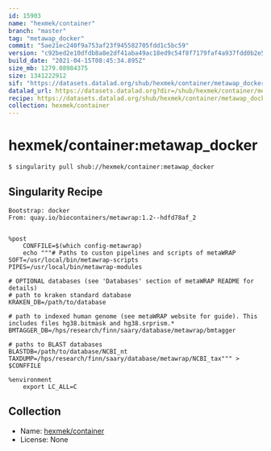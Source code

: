 ```yaml
---
id: 15903
name: "hexmek/container"
branch: "master"
tag: "metawap_docker"
commit: "5ae21ec240f9a753af23f945582705fdd1c5bc59"
version: "c92bed2e10dfdb8a8e2df41aba49ac18ed9c54f8f7179faf4a937fdd0b2e5f49"
build_date: "2021-04-15T08:45:34.895Z"
size_mb: 1279.08984375
size: 1341222912
sif: "https://datasets.datalad.org/shub/hexmek/container/metawap_docker/2021-04-15-5ae21ec2-c92bed2e/c92bed2e10dfdb8a8e2df41aba49ac18ed9c54f8f7179faf4a937fdd0b2e5f49.sif"
datalad_url: https://datasets.datalad.org?dir=/shub/hexmek/container/metawap_docker/2021-04-15-5ae21ec2-c92bed2e/
recipe: https://datasets.datalad.org/shub/hexmek/container/metawap_docker/2021-04-15-5ae21ec2-c92bed2e/Singularity
collection: hexmek/container
---
```


# hexmek/container:metawap_docker

```bash
$ singularity pull shub://hexmek/container:metawap_docker
```

## Singularity Recipe

```singularity
Bootstrap: docker
From: quay.io/biocontainers/metawrap:1.2--hdfd78af_2 


%post
    CONFFILE=$(which config-metawrap)
    echo """# Paths to custon pipelines and scripts of metaWRAP
SOFT=/usr/local/bin/metawrap-scripts
PIPES=/usr/local/bin/metawrap-modules

# OPTIONAL databases (see 'Databases' section of metaWRAP README for details)
# path to kraken standard database
KRAKEN_DB=/path/to/database

# path to indexed human genome (see metaWRAP website for guide). This includes files hg38.bitmask and hg38.srprism.*
BMTAGGER_DB=/hps/research/finn/saary/database/metawrap/bmtagger

# paths to BLAST databases
BLASTDB=/path/to/database/NCBI_nt
TAXDUMP=/hps/research/finn/saary/database/metawrap/NCBI_tax""" > $CONFFILE

%environment
    export LC_ALL=C
```

## Collection

 - Name: [hexmek/container](https://github.com/hexmek/container)
 - License: None

